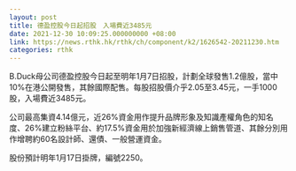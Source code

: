 ```yaml
---
layout: post
title: 德盈控股今日起招股　入場費近3485元
date: 2021-12-30 10:09:25.000000000 +08:00
link: https://news.rthk.hk/rthk/ch/component/k2/1626542-20211230.htm
categories: rthk
---
```


B.Duck母公司德盈控股今日起至明年1月7日招股，計劃全球發售1.2億股，當中10%在港公開發售，其餘國際配售。每股招股價介乎2.05至3.45元，一手1000股，入場費近3485元。

公司最高集資4.14億元，近26%資金用作提升品牌形象及知識產權角色的知名度、26%建立粉絲平台、約17.5%資金用於加強新經濟線上銷售管道、其餘分別用作增聘約60名設計師、還債、一般營運資金。

股份預計明年1月17日掛牌，編號2250。
